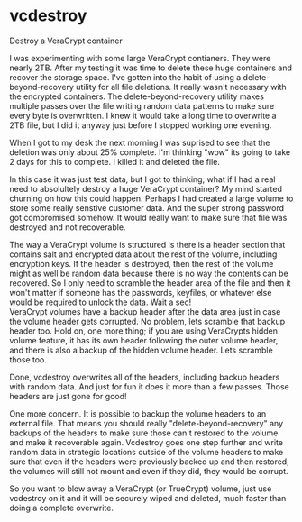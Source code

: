 # vcdestroy
Destroy a VeraCrypt container

I was experimenting with some large VeraCrypt contianers.  They were nearly 2TB.
After my testing it was time to delete these huge containers and recover the storage
space.  I've gotten into the habit of using a delete-beyond-recovery utility for
all file deletions.  It really wasn't necessary with the encrypted containers.  The
delete-beyond-recovery utility makes multiple passes over the file writing random
data patterns to make sure every byte is overwritten.  I knew it would take a long
time to overwrite a 2TB file, but I did it anyway just before I stopped working one
evening.

When I got to my desk the next morning I was suprised to see that the deletion was 
only about 25% complete.  I'm thinking "wow" its going to take 2 days for this to
complete.  I killed it and deleted the file.  

In this case it was just test data, but I got to thinking; what if I had a real need
to absolultely destroy a huge VeraCrypt container?  My mind started churning on how
this could happen.  Perhaps I had created a large volume to store some really 
senstive customer data.  And the super strong password got compromised somehow.  It
would really want to make sure that file was destroyed and not recoverable.

The way a VeraCrypt volume is structured is there is a header section that contains 
salt and encrypted data about the rest of the volume, including encryption keys. If 
the header is destroyed, then the rest of the volume might as well be random data 
because there is no way the contents can be recovered.  So I only need to scramble
the header area of the file and then it won't matter if someone has the passwords,
keyfiles, or whatever else would be required to unlock the data.  Wait a sec!  
VeraCrypt volumes have a backup header after the data area just in case the volume
header gets corrupted.  No problem, lets scramble that backup header too.  Hold on, 
one more thing; if you are using VeraCrypts hidden volume feature, it has its own 
header following the outer volume header, and there is also a backup of the hidden
volume header.  Lets scramble those too.

Done, vcdestroy overwrites all of the headers, including backup headers with random
data.  And just for fun it does it more than a few passes.  Those headers are just 
gone for good!  

One more concern.  It is possible to backup the volume headers to an external file.
That means you should really "delete-beyond-recovery" any backups of the headers to
make sure those can't restored to the volume and make it recoverable again.  Vcdestroy
goes one step further and write random data in strategic locations outside of the
volume headers to make sure that even if the headers were previously backed up and
then restored, the volumes will still not mount and even if they did, they would be
corrupt.  

So you want to blow away a VeraCrypt (or TrueCrypt) volume, just use vcdestroy on
it and it will be securely wiped and deleted, much faster than doing a complete 
overwrite.
